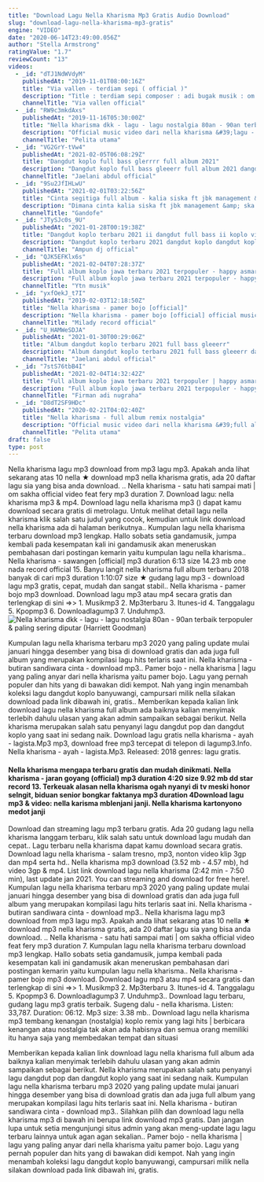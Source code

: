 ```yaml
---
title: "Download Lagu Nella Kharisma Mp3 Gratis Audio Download"
slug: "download-lagu-nella-kharisma-mp3-gratis"
engine: "VIDEO"
date: "2020-06-14T23:49:00.056Z"
author: "Stella Armstrong"
ratingValue: "1.7"
reviewCount: "13"
videos:
  - _id: "dTJ1NdWVdyM"
    publishedAt: "2019-11-01T08:00:16Z"
    title: "Via vallen - terdiam sepi ( official )"
    description: "Title : terdiam sepi composer : adi bugak musik : om. Sera arranger : om. Sera album : the best ratu pop koplo produksi : viva music indonesia video"
    channelTitle: "Via vallen official"
  - _id: "RW9c3mkdAxs"
    publishedAt: "2019-11-16T05:30:00Z"
    title: "Nella kharisma dkk - lagu - lagu nostalgia 80an - 90an terbaik terpopuler &amp;amp; paling sering diputar"
    description: "Official music video dari nella kharisma &#39;lagu - lagu nostalgia 80an - 90an terbaik terpopuler &amp; paling sering di putar&#39;. Subscribe to pelita utama here:"
    channelTitle: "Pelita utama"
  - _id: "VG2GrY-tVw4"
    publishedAt: "2021-02-05T06:08:29Z"
    title: "Dangdut koplo full bass glerrrr full album 2021"
    description: "Dangdut koplo full bass gleeerr full album 2021 dangdut koplo dangdut koplo hot dangdut koplo terbaru dangdut koplo mp3 download dangdut koplo"
    channelTitle: "Jaelani abdul official"
  - _id: "9Su2JfIHLwU"
    publishedAt: "2021-02-01T03:22:56Z"
    title: "Cinta segitiga full album - kalia siska ft jbk management &amp;amp; ska 86 terbaru 2021"
    description: "Dimana cinta kalia siska ft jbk management &amp; ska 86full album terbaru original music"
    channelTitle: "Gandofe"
  - _id: "JTySJc0s_9U"
    publishedAt: "2021-01-28T00:19:38Z"
    title: "Dangdut koplo terbaru 2021 ii dangdut full bass ii koplo viral selow ii dangdut klasik 2021"
    description: "Dangdut koplo terbaru 2021 dangdut koplo dangdut koplo hot dangdut koplo terbaru dangdut koplo mp3 download dangdut koplo terbaru download dangdut"
    channelTitle: "Ampun dj official"
  - _id: "QJK5EFKlx6s"
    publishedAt: "2021-02-04T07:28:37Z"
    title: "Full album koplo jawa terbaru 2021 terpopuler - happy asmara"
    description: "Full album koplo jawa terbaru 2021 terpopuler - happy asmara full album dangdut koplo terbaru 2020 full album dangdut koplo mp3 full album dangdut koplo"
    channelTitle: "Ytn musik"
  - _id: "yxfOekJ_t7I"
    publishedAt: "2019-02-03T12:18:50Z"
    title: "Nella kharisma - pamer bojo [official]"
    description: "Nella kharisma - pamer bojo [official] official music video title : pamer bojo artist : nella kharisma songwritter : didi kempot"
    channelTitle: "Milady record official"
  - _id: "U_HAMWeSDJA"
    publishedAt: "2021-01-30T00:29:06Z"
    title: "Album dangdut koplo terbaru 2021 full bass gleeerr"
    description: "Album dangdut koplo terbaru 2021 full bass gleeerr dangdut koplo dangdut koplo hot dangdut koplo terbaru dangdut koplo mp3 download dangdut koplo"
    channelTitle: "Jaelani abdul official"
  - _id: "7stS76tbB4I"
    publishedAt: "2021-02-04T14:32:42Z"
    title: "Full album koplo jawa terbaru 2021 terpopuler | happy asmara"
    description: "Full album koplo jawa terbaru 2021 terpopuler - happy asmara full album dangdut koplo terbaru 2020 full album dangdut koplo mp3 full album dangdut koplo"
    channelTitle: "Firman adi nugraha"
  - _id: "D8dT2SF9HDc"
    publishedAt: "2020-02-21T04:02:40Z"
    title: "Nella kharisma - full album remix nostalgia"
    description: "Official music video dari nella kharisma &#39;full album remix nostalgia&#39;. Subscribe to pelita utama here: tonton video nella"
    channelTitle: "Pelita utama"
draft: false
type: post
---
```


Nella kharisma lagu mp3 download from mp3 lagu mp3. Apakah anda lihat sekarang atas 10 nella ★ download mp3 nella kharisma gratis, ada 20 daftar lagu sia yang bisa anda download. .. Nella kharisma - satu hati sampai mati | om sakha official video feat fery mp3 duration 7. Download lagu: nella kharisma mp3 &amp; mp4. Download lagu nella kharisma mp3 () dapat kamu download secara gratis di metrolagu. Untuk melihat detail lagu nella kharisma klik salah satu judul yang cocok, kemudian untuk link download nella kharisma ada di halaman berikutnya.. Kumpulan lagu nella kharisma terbaru download mp3 lengkap. Hallo sobats setia gandamusik, jumpa kembali pada kesempatan kali ini gandamusik akan meneruskan pembahasan dari postingan kemarin yaitu kumpulan lagu nella kharisma.. Nella kharisma - sawangen [official] mp3 duration 6:13 size 14.23 mb  one nada record official 15. Banyu langit nella kharisma full album terbaru 2018 banyak di cari mp3 duration 1:10:07 size ★ gudang lagu mp3 - download lagu mp3 gratis, cepat, mudah dan sangat stabil.. Nella kharisma - pamer bojo mp3 download. Download lagu mp3 atau mp4 secara gratis dan terlengkap di sini =&gt;&gt; 1. Musikmp3 2. Mp3terbaru 3. Itunes-id 4. Tanggalagu 5. Kpopmp3 6. Downloadlagump3 7. Unduhmp3.
![Nella kharisma dkk - lagu - lagu nostalgia 80an - 90an terbaik terpopuler &amp; paling sering diputar (Harriett Goodman)](https://i.ytimg.com/vi/RW9c3mkdAxs/hqdefault.jpg "Nella kharisma dkk - lagu - lagu nostalgia 80an - 90an terbaik terpopuler &amp; paling sering diputar (Hulda Edwards)")

Kumpulan lagu nella kharisma terbaru mp3 2020 yang paling update mulai januari hingga desember yang bisa di download gratis dan ada juga full album yang merupakan kompilasi lagu hits terlaris saat ini. Nella kharisma - butiran sandiwara cinta - download mp3.. Pamer bojo - nella kharisma | lagu yang paling anyar dari nella kharisma yaitu pamer bojo. Lagu yang pernah populer dan hits yang di bawakan didi kempot. Nah yang ingin menambah koleksi lagu dangdut koplo banyuwangi, campursari milik nella silakan download pada link dibawah ini, gratis.. Memberikan kepada kalian link download lagu nella kharisma full album ada baiknya kalian menyimak terlebih dahulu ulasan yang akan admin sampaikan sebagai berikut. Nella kharisma merupakan salah satu penyanyi lagu dangdut pop dan dangdut koplo yang saat ini sedang naik. Download lagu gratis nella kharisma - ayah - lagista.Mp3 mp3, download free mp3 tercepat di telepon di lagump3.Info. Nella kharisma - ayah - lagista.Mp3. Released: 2018 genres: lagu gratis.
<!--inArticleAds-->

<!--galleryOne-->

#### Nella kharisma mengapa terbaru gratis dan mudah dinikmati. Nella kharisma - jaran goyang (official) mp3 duration 4:20 size 9.92 mb  dd star record 13. Terkeuak alasan nella kharisma ogah nyanyi di tv meski honor selngit, biduan senior bongkar faktanya mp3 duration 4Download lagu mp3 &amp; video: nella karisma mblenjani janji. Nella kharisma kartonyono medot janji
<!--inArticleAds-->

<!--galleryTwo-->

Download dan streaming lagu mp3 terbaru gratis. Ada 20 gudang lagu nella kharisma langgam terbaru, klik salah satu untuk download lagu mudah dan cepat.. Lagu terbaru nella kharisma dapat kamu download secara gratis. Download lagu nella kharisma - salam tresno, mp3, nonton video klip 3gp dan mp4 serta hd.. Nella kharisma mp3 download (3.52 mb - 4.57 mb), hd video 3gp &amp; mp4. List link download lagu nella kharisma (2:42 min - 7:50 min), last update jan 2021. You can streaming and download for free here!. Kumpulan lagu nella kharisma terbaru mp3 2020 yang paling update mulai januari hingga desember yang bisa di download gratis dan ada juga full album yang merupakan kompilasi lagu hits terlaris saat ini. Nella kharisma - butiran sandiwara cinta - download mp3.. Nella kharisma lagu mp3 download from mp3 lagu mp3. Apakah anda lihat sekarang atas 10 nella ★ download mp3 nella kharisma gratis, ada 20 daftar lagu sia yang bisa anda download. .. Nella kharisma - satu hati sampai mati | om sakha official video feat fery mp3 duration 7. Kumpulan lagu nella kharisma terbaru download mp3 lengkap. Hallo sobats setia gandamusik, jumpa kembali pada kesempatan kali ini gandamusik akan meneruskan pembahasan dari postingan kemarin yaitu kumpulan lagu nella kharisma.. Nella kharisma - pamer bojo mp3 download. Download lagu mp3 atau mp4 secara gratis dan terlengkap di sini =&gt;&gt; 1. Musikmp3 2. Mp3terbaru 3. Itunes-id 4. Tanggalagu 5. Kpopmp3 6. Downloadlagump3 7. Unduhmp3.. Download lagu terbaru, gudang lagu mp3 gratis terbaik. Sugeng dalu - nella kharisma. Listen: 33,787. Duration: 06:12. Mp3 size: 3.38 mb.. Download lagu nella kharisma mp3 tembang kenangan (nostalgia) koplo remix yang lagi hits | berbicara kenangan atau nostalgia tak akan ada habisnya dan semua orang memiliki itu hanya saja yang membedakan tempat dan situasi
<!--galleryThree-->

Memberikan kepada kalian link download lagu nella kharisma full album ada baiknya kalian menyimak terlebih dahulu ulasan yang akan admin sampaikan sebagai berikut. Nella kharisma merupakan salah satu penyanyi lagu dangdut pop dan dangdut koplo yang saat ini sedang naik. Kumpulan lagu nella kharisma terbaru mp3 2020 yang paling update mulai januari hingga desember yang bisa di download gratis dan ada juga full album yang merupakan kompilasi lagu hits terlaris saat ini. Nella kharisma - butiran sandiwara cinta - download mp3.. Silahkan pilih dan download lagu nella kharisma mp3 di bawah ini berupa link download mp3 gratis. Dan jangan lupa untuk setia mengunjungi situs admin yang akan meng-update lagu lagu terbaru lainnya untuk agan agan sekalian.. Pamer bojo - nella kharisma | lagu yang paling anyar dari nella kharisma yaitu pamer bojo. Lagu yang pernah populer dan hits yang di bawakan didi kempot. Nah yang ingin menambah koleksi lagu dangdut koplo banyuwangi, campursari milik nella silakan download pada link dibawah ini, gratis.